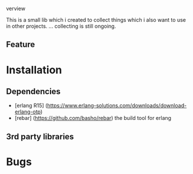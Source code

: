 verview

This is a small lib which i created to collect things which i also want to use in other projects.
... collecting is still ongoing.

## Feature

# Installation 

## Dependencies

* [erlang R15] (https://www.erlang-solutions.com/downloads/download-erlang-otp)
* [rebar] (https://github.com/basho/rebar) the build tool for erlang

## 3rd party libraries

# Bugs


